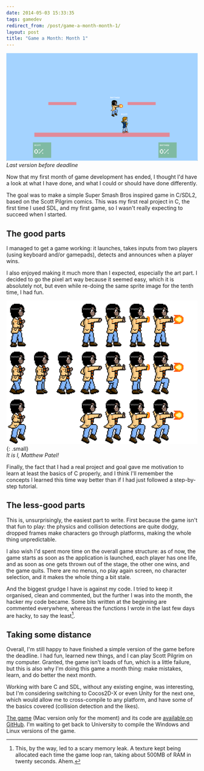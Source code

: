 ```yaml
---
date: 2014-05-03 15:33:35
tags: gamedev
redirect_from: /post/game-a-month-month-1/
layout: post
title: "Game a Month: Month 1"
---
```


![Scott Pilgrim.png][1]  
_Last version before deadline_

Now that my first month of game development has ended, I thought I'd have a look at what I have done, and what I could or should have done differently.

The goal was to make a simple Super Smash Bros inspired game in C/SDL2, based on the Scott Pilgrim comics. This was my first real project in C, the first time I used SDL, and my first game, so I wasn't really expecting to succeed when I started.



## The good parts

I managed to get a game working: it launches, takes inputs from two players (using keyboard and/or gamepads), detects and announces when a player wins.

I also enjoyed making it much more than I expected, especially the art part. I decided to go the pixel art way because it seemed easy, which it is absolutely not, but even while re-doing the same sprite image for the tenth time, I had fun.

![Matthew Patel][2]{: .small}  
_It is I, Matthew Patel!_

Finally, the fact that I had a real project and goal gave me motivation to learn at least the basics of C properly, and I think I'll remember the concepts I learned this time way better than if I had just followed a step-by-step tutorial.

## The less-good parts

This is, unsurprisingly, the easiest part to write. First because the game isn't that fun to play: the physics and collision detections are quite dodgy, dropped frames make characters go through platforms, making the whole thing unpredictable.

I also wish I'd spent more time on the overall game structure: as of now, the game starts as soon as the application is launched, each player has one life, and as soon as one gets thrown out of the stage, the other one wins, and the game quits. There are no menus, no play again screen, no character selection, and it makes the whole thing a bit stale.

And the biggest grudge I have is against my code. I tried to keep it organised, clean and commented, but the further I was into the month, the hacker my code became. Some bits written at the beginning are commented everywhere, whereas the functions I wrote in the last few days are hacky, to say the least[^1].

## Taking some distance

Overall, I'm still happy to have finished a simple version of the game before the deadline. I had fun, learned new things, and I can play Scott Pilgrim on my computer. Granted, the game isn't loads of fun, which is a little failure, but this is also why I'm doing this game a month thing: make mistakes, learn, and do better the next month.

Working with bare C and SDL, without any existing engine, was interesting, but I'm considering switching to Cocos2D-X or even Unity for the next one, which would allow me to cross-compile to any platform, and have some of the basics covered (collision detection and the likes).

[The game][3] (Mac version only for the moment) and its code are [available on GitHub][4]. I'm waiting to get back to University to compile the Windows and Linux versions of the game.

[1]: /static/media/2014/05/img-1398949031321-raw.png
[2]: /static/media/2014/05/img-1399125578609-raw.png
[3]: https://github.com/amyinorbit/GaM1-Scott-Pilgrim/releases/tag/v1
[4]: https://github.com/amyinorbit/GaM1-Scott-Pilgrim

[^1]: This, by the way, led to a scary memory leak. A texture kept being allocated each time the game loop ran, taking about 500MB of RAM in twenty seconds. Ahem.